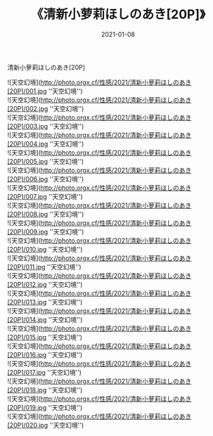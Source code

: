 ﻿---
layout: post
title: 《清新小萝莉ほしのあき[20P]》
date: 2021-01-08
img: http://photo.orgx.cf/性感/2021/清新小萝莉ほしのあき[20P]/000.jpg
tags: [美女,性感,泳衣]
---

清新小萝莉ほしのあき[20P]



![天空幻境](http://photo.orgx.cf/性感/2021/清新小萝莉ほしのあき[20P]/001.jpg ''天空幻境'')<br>
![天空幻境](http://photo.orgx.cf/性感/2021/清新小萝莉ほしのあき[20P]/002.jpg ''天空幻境'')<br>
![天空幻境](http://photo.orgx.cf/性感/2021/清新小萝莉ほしのあき[20P]/003.jpg ''天空幻境'')<br>
![天空幻境](http://photo.orgx.cf/性感/2021/清新小萝莉ほしのあき[20P]/004.jpg ''天空幻境'')<br>
![天空幻境](http://photo.orgx.cf/性感/2021/清新小萝莉ほしのあき[20P]/005.jpg ''天空幻境'')<br>
![天空幻境](http://photo.orgx.cf/性感/2021/清新小萝莉ほしのあき[20P]/006.jpg ''天空幻境'')<br>
![天空幻境](http://photo.orgx.cf/性感/2021/清新小萝莉ほしのあき[20P]/007.jpg ''天空幻境'')<br>
![天空幻境](http://photo.orgx.cf/性感/2021/清新小萝莉ほしのあき[20P]/008.jpg ''天空幻境'')<br>
![天空幻境](http://photo.orgx.cf/性感/2021/清新小萝莉ほしのあき[20P]/009.jpg ''天空幻境'')<br>
![天空幻境](http://photo.orgx.cf/性感/2021/清新小萝莉ほしのあき[20P]/010.jpg ''天空幻境'')<br>
![天空幻境](http://photo.orgx.cf/性感/2021/清新小萝莉ほしのあき[20P]/011.jpg ''天空幻境'')<br>
![天空幻境](http://photo.orgx.cf/性感/2021/清新小萝莉ほしのあき[20P]/012.jpg ''天空幻境'')<br>
![天空幻境](http://photo.orgx.cf/性感/2021/清新小萝莉ほしのあき[20P]/013.jpg ''天空幻境'')<br>
![天空幻境](http://photo.orgx.cf/性感/2021/清新小萝莉ほしのあき[20P]/014.jpg ''天空幻境'')<br>
![天空幻境](http://photo.orgx.cf/性感/2021/清新小萝莉ほしのあき[20P]/015.jpg ''天空幻境'')<br>
![天空幻境](http://photo.orgx.cf/性感/2021/清新小萝莉ほしのあき[20P]/016.jpg ''天空幻境'')<br>
![天空幻境](http://photo.orgx.cf/性感/2021/清新小萝莉ほしのあき[20P]/017.jpg ''天空幻境'')<br>
![天空幻境](http://photo.orgx.cf/性感/2021/清新小萝莉ほしのあき[20P]/018.jpg ''天空幻境'')<br>
![天空幻境](http://photo.orgx.cf/性感/2021/清新小萝莉ほしのあき[20P]/019.jpg ''天空幻境'')<br>
![天空幻境](http://photo.orgx.cf/性感/2021/清新小萝莉ほしのあき[20P]/020.jpg ''天空幻境'')<br>